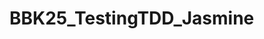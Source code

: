 # BBK25_TestingTDD_Jasmine

<!-- 
Ejercicio 1: Verificar si un número es par
--------------------------
Descripción: Escribe una función llamada esPar que reciba un número y devuelva true si el número es par, o false si es impar.
Pasos:
Escribe primero los tests en Jasmine.
Implementa la función para que pase los tests.

--------------------------
Ejercicio 2: Calcular el factorial de un número

Descripción: Escribe una función llamada factorial que reciba un número entero no negativo y devuelva su factorial. Si el número es 0, debe devolver 1.
Pasos:
Escribe primero los tests en Jasmine.
Implementa la función para que pase los tests. -->
